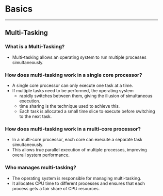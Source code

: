 # Basics

---

## Multi-Tasking

### What is a Multi-Tasking?

- Multi-tasking allows an operating system to run multiple processes simultaneously.

### How does multi-tasking work in a single core processor?

- A single core processor can only execute one task at a time.
- If multiple tasks need to be performed, the operating system
  - rapidly switches between them, giving the illusion of simultaneous execution.
  - time sharing is the technique used to achieve this.
  - Each task is allocated a small time slice to execute before switching to the next task.

### How does multi-tasking work in a multi-core processor?

- In a multi-core processor, each core can execute a separate task simultaneously.
- This allows true parallel execution of multiple processes, improving overall system performance.

### Who manages multi-tasking?

- The operating system is responsible for managing multi-tasking.
- It allocates CPU time to different processes and ensures that each process gets a fair share of CPU resources.
